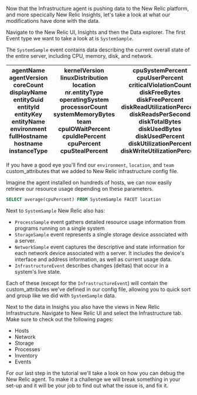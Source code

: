 Now that the Infrastructure agent is pushing data to the New Relic platform, and more specically New Relic Insights, let's take a look at what our modifications have done with the data.

Navigate to the New Relic UI, Insights and then the Data explorer. The first Event type we want to take a look at is `SystemSample`.

The `SystemSample` event contains data describing the current overall state of the entire server, including CPU, memory, disk, and network.

| agentName agentVersion coreCount displayName entityGuid entityId entityKey entityName environment fullHostname hostname instanceType | kernelVersion linuxDistribution location nr.entityType operatingSystem processorCount systemMemoryBytes team cpuIOWaitPercent cpuIdlePercent cpuPercent cpuStealPercent | cpuSystemPercent cpuUserPercent criticalViolationCount diskFreeBytes diskFreePercent diskReadUtilizationPercent diskReadsPerSecond diskTotalBytes diskUsedBytes diskUsedPercent diskUtilizationPercent diskWriteUtilizationPercent | diskWritesPerSecond loadAverageFifteenMinute loadAverageFiveMinute loadAverageOneMinute memoryFreeBytes memoryTotalBytes memoryUsedBytes swapFreeBytes swapTotalBytes swapUsedBytes timestamp warningViolationCount |
|----|----|----|----|

If you have a good eye you'll find our `environment`, `location`, and `team` custom_attributes that we added to New Relic infrastructure config file.

Imagine the agent installed on hundreds of hosts, we can now easily retrieve our resource usage depending on these parameters.

```sql
SELECT average(cpuPercent) FROM SystemSample FACET location
```

Next to `SystemSample` New Relic also has:

* `ProcessSample` event gathers detailed resource usage information from programs running on a single system
* `StorageSample` event represents a single storage device associated with a server.
* `NetworkSample` event captures the descriptive and state information for each network device associated with a server. It includes the device's interface and address information, as well as current usage data.
* `InfrastructureEvent` describes changes (deltas) that occur in a system's live state.

Each of these (except for the `InfrastructureEvent`) will contain the custom_attributes we've defined in our config file, allowing you to quick sort and group like we did with `SystemSample` data.

Next to the data in Insighs you also have the views in New Relic Infrastructure. Navigate to New Relic UI and select the Infrastructure tab. Make sure to check out the following pages:

* Hosts
* Network
* Storage
* Processes
* Inventory
* Events

For our last step in the tutorial we'll take a look on how you can debug the New Relic agent. To make it a challenge we will break something in your set-up and it will be your job to find out what the issue is, and fix it.
